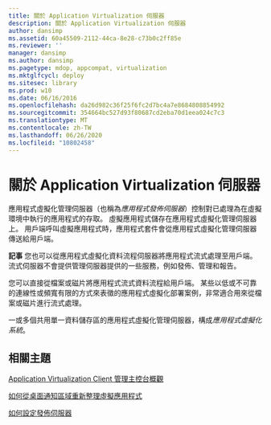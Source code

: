 ```yaml
---
title: 關於 Application Virtualization 伺服器
description: 關於 Application Virtualization 伺服器
author: dansimp
ms.assetid: 60a45509-2112-44ca-8e28-c73b0c2ff85e
ms.reviewer: ''
manager: dansimp
ms.author: dansimp
ms.pagetype: mdop, appcompat, virtualization
ms.mktglfcycl: deploy
ms.sitesec: library
ms.prod: w10
ms.date: 06/16/2016
ms.openlocfilehash: da26d982c36f25f6fc2d7bc4a7e8684808854992
ms.sourcegitcommit: 354664bc527d93f80687cd2eba70d1eea024c7c3
ms.translationtype: MT
ms.contentlocale: zh-TW
ms.lasthandoff: 06/26/2020
ms.locfileid: "10802458"
---
```

# 關於 Application Virtualization 伺服器


應用程式虛擬化管理伺服器（也稱為*應用程式發佈伺服器*）控制對已處理為在虛擬環境中執行的應用程式的存取。 虛擬應用程式儲存在應用程式虛擬化管理伺服器上。 用戶端呼叫虛擬應用程式時，應用程式套件會從應用程式虛擬化管理伺服器傳送給用戶端。

**記事** 您也可以從應用程式虛擬化資料流程伺服器將應用程式流式處理至用戶端。 流式伺服器不會提供管理伺服器提供的一些服務，例如發佈、管理和報告。

您可以直接從檔案或磁片將應用程式流式資料流程給用戶端。 某些以低或不可靠的連線性或頻寬有限的方式來表徵的應用程式虛擬化部署案例，非常適合用來從檔案或磁片進行流式處理。

 

一或多個共用單一資料儲存區的應用程式虛擬化管理伺服器，構成*應用程式虛擬化系統*。

## 相關主題


[Application Virtualization Client 管理主控台概觀](application-virtualization-client-management-console-overview.md)

[如何從桌面通知區域重新整理虛擬應用程式](how-to-refresh-virtual-applications-from-the-desktop-notification-area.md)

[如何設定發佈伺服器](how-to-set-up-publishing-servers.md)

 

 





